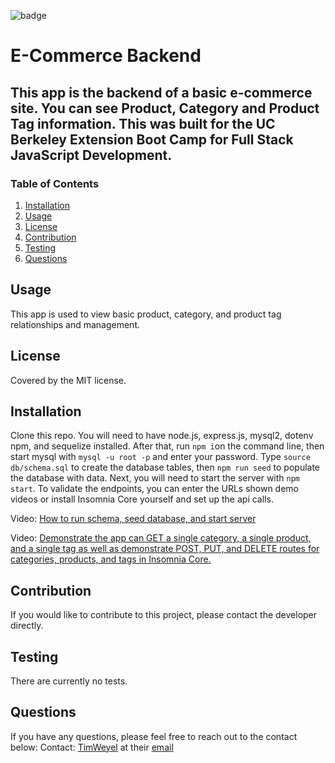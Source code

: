 
![badge](https://img.shields.io/badge/license-MIT-brightgreen)

# E-Commerce Backend

## This app is the backend of a basic e-commerce site. You can see Product, Category and Product Tag information. This was built for the UC Berkeley Extension Boot Camp for Full Stack JavaScript Development.

### Table of Contents
1. [Installation](#installation)
2. [Usage](#usage)
3. [License](#license)
4. [Contribution](#contribution)
5. [Testing](#testing)
6. [Questions](#questions)

## Usage
This app is used to view basic product, category, and product tag relationships and management. 

## License
Covered by the MIT license.

## Installation
Clone this repo. You will need to have node.js, express.js, mysql2, dotenv npm, and sequelize installed. After that, run `npm i`on the command line, then start mysql with `mysql -u root -p` and enter your password. Type `source db/schema.sql` to create the database tables, then `npm run seed` to populate the database with data. Next, you will need to start the server with `npm start`. To validate the endpoints, you can enter the URLs shown demo videos or install Insomnia Core yourself and set up the api calls.

Video: [How to run schema, seed database, and start server](https://drive.google.com/file/d/1IyZtoq5a6nYAucUnV_jJ0WqPvwQ9IdYi/view)


Video: [Demonstrate the app can GET a single category, a single product, and a single tag as well as demonstrate POST, PUT, and DELETE routes for categories, products, and tags in Insomnia Core.](https://drive.google.com/file/d/1fhQNjIis43yxHQzOLKxKYUy43XrTTxrO/view)

## Contribution
If you would like to contribute to this project, please contact the developer directly.

## Testing
There are currently no tests.

## Questions
If you have any questions, please feel free to reach out to the contact below:
Contact: 
[TimWeyel](https://github.com/TimWeyel) at their [email](mailto:%20tweyel@gmail.com) </br>



